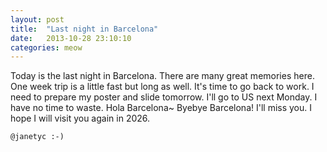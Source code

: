 ```yaml
---
layout: post
title:  "Last night in Barcelona"
date:   2013-10-28 23:10:10
categories: meow
---
```

Today is the last night in Barcelona. There are many great memories here. One week trip is a little fast but long as well. It's time to go back to work. I need to prepare my poster and slide tomorrow. I'll go to US next Monday. I have no time to waste. Hola Barcelona~ Byebye Barcelona! I'll miss you. I hope I will visit you again in 2026. 

`@janetyc :-)`

